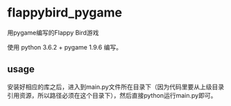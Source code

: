 # flappybird_pygame

用pygame编写的Flappy Bird游戏

使用 python 3.6.2 + pygame 1.9.6 编写。

## usage
安装好相应的库之后，进入到main.py文件所在目录下（因为代码里要从上级目录引用资源，所以路径必须在这个目录下），然后直接python运行main.py即可。